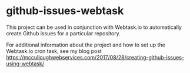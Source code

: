 # github-issues-webtask

This project can be used in conjunction with Webtask.io to automatically create Github issues for a particular repository.

For additional information about the project and how to set up the Webtask.io cron task, see my blog post
https://mcculloughwebservices.com/2017/08/28/creating-github-issues-using-webtask/
